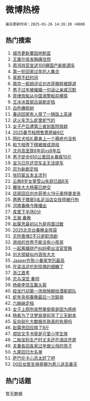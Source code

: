 # 微博热榜

`最后更新时间：2025-01-26 14:26:20 +0800`

## 热门搜索

1. [城市更新要因地制宜](https://m.weibo.cn/search?containerid=100103type%3D1%26t%3D10%26q%3D%23%E5%9F%8E%E5%B8%82%E6%9B%B4%E6%96%B0%E8%A6%81%E5%9B%A0%E5%9C%B0%E5%88%B6%E5%AE%9C%23&stream_entry_id=51&isnewpage=1&extparam=seat%3D1%26q%3D%2523%25E5%259F%258E%25E5%25B8%2582%25E6%259B%25B4%25E6%2596%25B0%25E8%25A6%2581%25E5%259B%25A0%25E5%259C%25B0%25E5%2588%25B6%25E5%25AE%259C%2523%26stream_entry_id%3D51%26c_type%3D51%26filter_type%3Drealtimehot%26cate%3D10103%26pos%3D0%26dgr%3D0%26display_time%3D1737872779%26pre_seqid%3D17378727790090109555488)
1. [王嘉尔突发胸痛住院](https://m.weibo.cn/search?containerid=100103type%3D1%26t%3D10%26q%3D%23%E7%8E%8B%E5%98%89%E5%B0%94%E7%AA%81%E5%8F%91%E8%83%B8%E7%97%9B%E4%BD%8F%E9%99%A2%23&stream_entry_id=31&isnewpage=1&extparam=seat%3D1%26filter_type%3Drealtimehot%26pos%3D0%26lcate%3D5001%26cate%3D5001%26realpos%3D1%26q%3D%2523%25E7%258E%258B%25E5%2598%2589%25E5%25B0%2594%25E7%25AA%2581%25E5%258F%2591%25E8%2583%25B8%25E7%2597%259B%25E4%25BD%258F%25E9%2599%25A2%2523%26stream_entry_id%3D31%26dgr%3D0%26band_rank%3D1%26c_type%3D31%26flag%3D1%26display_time%3D1737872779%26pre_seqid%3D17378727790090109555488)
1. [周鸿祎官宣送100辆国产新能源车](https://m.weibo.cn/search?containerid=100103type%3D1%26t%3D10%26q%3D%23%E5%91%A8%E9%B8%BF%E7%A5%8E%E5%AE%98%E5%AE%A3%E9%80%81100%E8%BE%86%E5%9B%BD%E4%BA%A7%E6%96%B0%E8%83%BD%E6%BA%90%E8%BD%A6%23&stream_entry_id=31&isnewpage=1&extparam=seat%3D1%26filter_type%3Drealtimehot%26pos%3D1%26lcate%3D5001%26cate%3D5001%26realpos%3D2%26q%3D%2523%25E5%2591%25A8%25E9%25B8%25BF%25E7%25A5%258E%25E5%25AE%2598%25E5%25AE%25A3%25E9%2580%2581100%25E8%25BE%2586%25E5%259B%25BD%25E4%25BA%25A7%25E6%2596%25B0%25E8%2583%25BD%25E6%25BA%2590%25E8%25BD%25A6%2523%26stream_entry_id%3D31%26dgr%3D0%26band_rank%3D2%26c_type%3D31%26flag%3D1%26display_time%3D1737872779%26pre_seqid%3D17378727790090109555488)
1. [第一批回家过年的人集合](https://m.weibo.cn/search?containerid=100103type%3D1%26t%3D10%26q%3D%23%E7%AC%AC%E4%B8%80%E6%89%B9%E5%9B%9E%E5%AE%B6%E8%BF%87%E5%B9%B4%E7%9A%84%E4%BA%BA%E9%9B%86%E5%90%88%23&stream_entry_id=31&isnewpage=1&extparam=seat%3D1%26filter_type%3Drealtimehot%26pos%3D2%26lcate%3D5001%26cate%3D5001%26realpos%3D3%26q%3D%2523%25E7%25AC%25AC%25E4%25B8%2580%25E6%2589%25B9%25E5%259B%259E%25E5%25AE%25B6%25E8%25BF%2587%25E5%25B9%25B4%25E7%259A%2584%25E4%25BA%25BA%25E9%259B%2586%25E5%2590%2588%2523%26stream_entry_id%3D31%26dgr%3D0%26band_rank%3D3%26c_type%3D31%26flag%3D1%26display_time%3D1737872779%26pre_seqid%3D17378727790090109555488)
1. [草原不赶时间](https://m.weibo.cn/search?containerid=100103type%3D1%26t%3D10%26q%3D%23%E8%8D%89%E5%8E%9F%E4%B8%8D%E8%B5%B6%E6%97%B6%E9%97%B4%23&stream_entry_id=31&isnewpage=1&extparam=seat%3D1%26filter_type%3Drealtimehot%26c_type%3D31%26lcate%3D5001%26cate%3D5001%26is_ad_pos%3D1%26q%3D%2523%25E8%258D%2589%25E5%258E%259F%25E4%25B8%258D%25E8%25B5%25B6%25E6%2597%25B6%25E9%2597%25B4%2523%26stream_entry_id%3D31%26adid%3D274731%26pos%3D3%26band_rank%3D4%26topic_ad%3D1%26dgr%3D0%26display_time%3D1737872779%26pre_seqid%3D17378727790090109555488)
1. [南京一柜姐评论刘亦菲微胖被辞退](https://m.weibo.cn/search?containerid=100103type%3D1%26t%3D10%26q%3D%23%E5%8D%97%E4%BA%AC%E4%B8%80%E6%9F%9C%E5%A7%90%E8%AF%84%E8%AE%BA%E5%88%98%E4%BA%A6%E8%8F%B2%E5%BE%AE%E8%83%96%E8%A2%AB%E8%BE%9E%E9%80%80%23&stream_entry_id=31&isnewpage=1&extparam=seat%3D1%26filter_type%3Drealtimehot%26pos%3D4%26lcate%3D5001%26cate%3D5001%26realpos%3D4%26q%3D%2523%25E5%258D%2597%25E4%25BA%25AC%25E4%25B8%2580%25E6%259F%259C%25E5%25A7%2590%25E8%25AF%2584%25E8%25AE%25BA%25E5%2588%2598%25E4%25BA%25A6%25E8%258F%25B2%25E5%25BE%25AE%25E8%2583%2596%25E8%25A2%25AB%25E8%25BE%259E%25E9%2580%2580%2523%26stream_entry_id%3D31%26dgr%3D0%26band_rank%3D4%26c_type%3D31%26flag%3D2%26display_time%3D1737872779%26pre_seqid%3D17378727790090109555488)
1. [男子过年被催婚一句话让亲戚沉默](https://m.weibo.cn/search?containerid=100103type%3D1%26t%3D10%26q%3D%23%E7%94%B7%E5%AD%90%E8%BF%87%E5%B9%B4%E8%A2%AB%E5%82%AC%E5%A9%9A%E4%B8%80%E5%8F%A5%E8%AF%9D%E8%AE%A9%E4%BA%B2%E6%88%9A%E6%B2%89%E9%BB%98%23&stream_entry_id=31&isnewpage=1&extparam=seat%3D1%26filter_type%3Drealtimehot%26pos%3D5%26lcate%3D5001%26cate%3D5001%26realpos%3D5%26q%3D%2523%25E7%2594%25B7%25E5%25AD%2590%25E8%25BF%2587%25E5%25B9%25B4%25E8%25A2%25AB%25E5%2582%25AC%25E5%25A9%259A%25E4%25B8%2580%25E5%258F%25A5%25E8%25AF%259D%25E8%25AE%25A9%25E4%25BA%25B2%25E6%2588%259A%25E6%25B2%2589%25E9%25BB%2598%2523%26stream_entry_id%3D31%26dgr%3D0%26band_rank%3D5%26c_type%3D31%26flag%3D0%26display_time%3D1737872779%26pre_seqid%3D17378727790090109555488)
1. [菲律宾船从中国海警船前横穿](https://m.weibo.cn/search?containerid=100103type%3D1%26t%3D10%26q%3D%23%E8%8F%B2%E5%BE%8B%E5%AE%BE%E8%88%B9%E4%BB%8E%E4%B8%AD%E5%9B%BD%E6%B5%B7%E8%AD%A6%E8%88%B9%E5%89%8D%E6%A8%AA%E7%A9%BF%23&stream_entry_id=31&isnewpage=1&extparam=seat%3D1%26filter_type%3Drealtimehot%26pos%3D6%26lcate%3D5001%26cate%3D5001%26realpos%3D6%26q%3D%2523%25E8%258F%25B2%25E5%25BE%258B%25E5%25AE%25BE%25E8%2588%25B9%25E4%25BB%258E%25E4%25B8%25AD%25E5%259B%25BD%25E6%25B5%25B7%25E8%25AD%25A6%25E8%2588%25B9%25E5%2589%258D%25E6%25A8%25AA%25E7%25A9%25BF%2523%26stream_entry_id%3D31%26dgr%3D0%26band_rank%3D6%26c_type%3D31%26flag%3D1%26display_time%3D1737872779%26pre_seqid%3D17378727790090109555488)
1. [王冰冰首部古装剧定档](https://m.weibo.cn/search?containerid=100103type%3D1%26t%3D10%26q%3D%23%E7%8E%8B%E5%86%B0%E5%86%B0%E9%A6%96%E9%83%A8%E5%8F%A4%E8%A3%85%E5%89%A7%E5%AE%9A%E6%A1%A3%23&stream_entry_id=31&isnewpage=1&extparam=seat%3D1%26filter_type%3Drealtimehot%26pos%3D7%26lcate%3D5001%26cate%3D5001%26realpos%3D7%26q%3D%2523%25E7%258E%258B%25E5%2586%25B0%25E5%2586%25B0%25E9%25A6%2596%25E9%2583%25A8%25E5%258F%25A4%25E8%25A3%2585%25E5%2589%25A7%25E5%25AE%259A%25E6%25A1%25A3%2523%26stream_entry_id%3D31%26dgr%3D0%26band_rank%3D7%26c_type%3D31%26flag%3D0%26display_time%3D1737872779%26pre_seqid%3D17378727790090109555488)
1. [白色橄榄树](https://m.weibo.cn/search?containerid=100103type%3D1%26t%3D10%26q%3D%E7%99%BD%E8%89%B2%E6%A9%84%E6%A6%84%E6%A0%91&stream_entry_id=31&isnewpage=1&extparam=seat%3D1%26filter_type%3Drealtimehot%26pos%3D8%26lcate%3D5001%26cate%3D5001%26realpos%3D8%26q%3D%25E7%2599%25BD%25E8%2589%25B2%25E6%25A9%2584%25E6%25A6%2584%25E6%25A0%2591%26stream_entry_id%3D31%26dgr%3D0%26band_rank%3D8%26c_type%3D31%26flag%3D1%26display_time%3D1737872779%26pre_seqid%3D17378727790090109555488)
1. [春运回家有人带了一锅饭上高速](https://m.weibo.cn/search?containerid=100103type%3D1%26t%3D10%26q%3D%23%E6%98%A5%E8%BF%90%E5%9B%9E%E5%AE%B6%E6%9C%89%E4%BA%BA%E5%B8%A6%E4%BA%86%E4%B8%80%E9%94%85%E9%A5%AD%E4%B8%8A%E9%AB%98%E9%80%9F%23&stream_entry_id=31&isnewpage=1&extparam=seat%3D1%26filter_type%3Drealtimehot%26pos%3D9%26lcate%3D5001%26cate%3D5001%26realpos%3D9%26q%3D%2523%25E6%2598%25A5%25E8%25BF%2590%25E5%259B%259E%25E5%25AE%25B6%25E6%259C%2589%25E4%25BA%25BA%25E5%25B8%25A6%25E4%25BA%2586%25E4%25B8%2580%25E9%2594%2585%25E9%25A5%25AD%25E4%25B8%258A%25E9%25AB%2598%25E9%2580%259F%2523%26stream_entry_id%3D31%26dgr%3D0%26band_rank%3D9%26c_type%3D31%26flag%3D0%26display_time%3D1737872779%26pre_seqid%3D17378727790090109555488)
1. [这火车怎么蛇里蛇气的](https://m.weibo.cn/search?containerid=100103type%3D1%26t%3D10%26q%3D%23%E8%BF%99%E7%81%AB%E8%BD%A6%E6%80%8E%E4%B9%88%E8%9B%87%E9%87%8C%E8%9B%87%E6%B0%94%E7%9A%84%23&stream_entry_id=31&isnewpage=1&extparam=seat%3D1%26filter_type%3Drealtimehot%26pos%3D10%26lcate%3D5001%26cate%3D5001%26realpos%3D10%26q%3D%2523%25E8%25BF%2599%25E7%2581%25AB%25E8%25BD%25A6%25E6%2580%258E%25E4%25B9%2588%25E8%259B%2587%25E9%2587%258C%25E8%259B%2587%25E6%25B0%2594%25E7%259A%2584%2523%26stream_entry_id%3D31%26dgr%3D0%26band_rank%3D10%26c_type%3D31%26flag%3D1%26display_time%3D1737872779%26pre_seqid%3D17378727790090109555488)
1. [女子产后遭第三者到医院挑衅](https://m.weibo.cn/search?containerid=100103type%3D1%26t%3D10%26q%3D%23%E5%A5%B3%E5%AD%90%E4%BA%A7%E5%90%8E%E9%81%AD%E7%AC%AC%E4%B8%89%E8%80%85%E5%88%B0%E5%8C%BB%E9%99%A2%E6%8C%91%E8%A1%85%23&stream_entry_id=31&isnewpage=1&extparam=seat%3D1%26filter_type%3Drealtimehot%26pos%3D11%26lcate%3D5001%26cate%3D5001%26realpos%3D11%26q%3D%2523%25E5%25A5%25B3%25E5%25AD%2590%25E4%25BA%25A7%25E5%2590%258E%25E9%2581%25AD%25E7%25AC%25AC%25E4%25B8%2589%25E8%2580%2585%25E5%2588%25B0%25E5%258C%25BB%25E9%2599%25A2%25E6%258C%2591%25E8%25A1%2585%2523%26stream_entry_id%3D31%26dgr%3D0%26band_rank%3D11%26c_type%3D31%26flag%3D1%26display_time%3D1737872779%26pre_seqid%3D17378727790090109555488)
1. [2025春节档预售票房破6亿](https://m.weibo.cn/search?containerid=100103type%3D1%26t%3D10%26q%3D%232025%E6%98%A5%E8%8A%82%E6%A1%A3%E9%A2%84%E5%94%AE%E7%A5%A8%E6%88%BF%E7%A0%B46%E4%BA%BF%23&stream_entry_id=31&isnewpage=1&extparam=seat%3D1%26filter_type%3Drealtimehot%26pos%3D12%26lcate%3D5001%26cate%3D5001%26realpos%3D12%26q%3D%25232025%25E6%2598%25A5%25E8%258A%2582%25E6%25A1%25A3%25E9%25A2%2584%25E5%2594%25AE%25E7%25A5%25A8%25E6%2588%25BF%25E7%25A0%25B46%25E4%25BA%25BF%2523%26stream_entry_id%3D31%26dgr%3D0%26band_rank%3D12%26c_type%3D31%26flag%3D1%26display_time%3D1737872779%26pre_seqid%3D17378727790090109555488)
1. [网红犬哈礼鹿身上一个褥疮也没有](https://m.weibo.cn/search?containerid=100103type%3D1%26t%3D10%26q%3D%23%E7%BD%91%E7%BA%A2%E7%8A%AC%E5%93%88%E7%A4%BC%E9%B9%BF%E8%BA%AB%E4%B8%8A%E4%B8%80%E4%B8%AA%E8%A4%A5%E7%96%AE%E4%B9%9F%E6%B2%A1%E6%9C%89%23&stream_entry_id=31&isnewpage=1&extparam=seat%3D1%26filter_type%3Drealtimehot%26pos%3D13%26lcate%3D5001%26cate%3D5001%26realpos%3D13%26q%3D%2523%25E7%25BD%2591%25E7%25BA%25A2%25E7%258A%25AC%25E5%2593%2588%25E7%25A4%25BC%25E9%25B9%25BF%25E8%25BA%25AB%25E4%25B8%258A%25E4%25B8%2580%25E4%25B8%25AA%25E8%25A4%25A5%25E7%2596%25AE%25E4%25B9%259F%25E6%25B2%25A1%25E6%259C%2589%2523%26stream_entry_id%3D31%26dgr%3D0%26band_rank%3D13%26c_type%3D31%26flag%3D1%26display_time%3D1737872779%26pre_seqid%3D17378727790090109555488)
1. [和卞相壹下棋被做成游戏](https://m.weibo.cn/search?containerid=100103type%3D1%26t%3D10%26q%3D%23%E5%92%8C%E5%8D%9E%E7%9B%B8%E5%A3%B9%E4%B8%8B%E6%A3%8B%E8%A2%AB%E5%81%9A%E6%88%90%E6%B8%B8%E6%88%8F%23&stream_entry_id=31&isnewpage=1&extparam=seat%3D1%26filter_type%3Drealtimehot%26pos%3D14%26lcate%3D5001%26cate%3D5001%26realpos%3D14%26q%3D%2523%25E5%2592%258C%25E5%258D%259E%25E7%259B%25B8%25E5%25A3%25B9%25E4%25B8%258B%25E6%25A3%258B%25E8%25A2%25AB%25E5%2581%259A%25E6%2588%2590%25E6%25B8%25B8%25E6%2588%258F%2523%26stream_entry_id%3D31%26dgr%3D0%26band_rank%3D14%26c_type%3D31%26flag%3D1%26display_time%3D1737872779%26pre_seqid%3D17378727790090109555488)
1. [沈月高至霆8年前vs8年后](https://m.weibo.cn/search?containerid=100103type%3D1%26t%3D10%26q%3D%E6%B2%88%E6%9C%88%E9%AB%98%E8%87%B3%E9%9C%868%E5%B9%B4%E5%89%8Dvs8%E5%B9%B4%E5%90%8E&stream_entry_id=31&isnewpage=1&extparam=seat%3D1%26filter_type%3Drealtimehot%26pos%3D15%26lcate%3D5001%26cate%3D5001%26realpos%3D15%26q%3D%25E6%25B2%2588%25E6%259C%2588%25E9%25AB%2598%25E8%2587%25B3%25E9%259C%25868%25E5%25B9%25B4%25E5%2589%258Dvs8%25E5%25B9%25B4%25E5%2590%258E%26stream_entry_id%3D31%26dgr%3D0%26band_rank%3D15%26c_type%3D31%26flag%3D1%26display_time%3D1737872779%26pre_seqid%3D17378727790090109555488)
1. [男子徒步650公里回乡暴瘦10斤](https://m.weibo.cn/search?containerid=100103type%3D1%26t%3D10%26q%3D%23%E7%94%B7%E5%AD%90%E5%BE%92%E6%AD%A5650%E5%85%AC%E9%87%8C%E5%9B%9E%E4%B9%A1%E6%9A%B4%E7%98%A610%E6%96%A4%23&stream_entry_id=31&isnewpage=1&extparam=seat%3D1%26filter_type%3Drealtimehot%26pos%3D16%26lcate%3D5001%26cate%3D5001%26realpos%3D16%26q%3D%2523%25E7%2594%25B7%25E5%25AD%2590%25E5%25BE%2592%25E6%25AD%25A5650%25E5%2585%25AC%25E9%2587%258C%25E5%259B%259E%25E4%25B9%25A1%25E6%259A%25B4%25E7%2598%25A610%25E6%2596%25A4%2523%26stream_entry_id%3D31%26dgr%3D0%26band_rank%3D16%26c_type%3D31%26flag%3D1%26display_time%3D1737872779%26pre_seqid%3D17378727790090109555488)
1. [宝马已在还贷车主无法提车](https://m.weibo.cn/search?containerid=100103type%3D1%26t%3D10%26q%3D%23%E5%AE%9D%E9%A9%AC%E5%B7%B2%E5%9C%A8%E8%BF%98%E8%B4%B7%E8%BD%A6%E4%B8%BB%E6%97%A0%E6%B3%95%E6%8F%90%E8%BD%A6%23&stream_entry_id=31&isnewpage=1&extparam=seat%3D1%26filter_type%3Drealtimehot%26pos%3D17%26lcate%3D5001%26cate%3D5001%26realpos%3D17%26q%3D%2523%25E5%25AE%259D%25E9%25A9%25AC%25E5%25B7%25B2%25E5%259C%25A8%25E8%25BF%2598%25E8%25B4%25B7%25E8%25BD%25A6%25E4%25B8%25BB%25E6%2597%25A0%25E6%25B3%2595%25E6%258F%2590%25E8%25BD%25A6%2523%26stream_entry_id%3D31%26dgr%3D0%26band_rank%3D17%26c_type%3D31%26flag%3D0%26display_time%3D1737872779%26pre_seqid%3D17378727790090109555488)
1. [邓为新剧定档](https://m.weibo.cn/search?containerid=100103type%3D1%26t%3D10%26q%3D%23%E9%82%93%E4%B8%BA%E6%96%B0%E5%89%A7%E5%AE%9A%E6%A1%A3%23&stream_entry_id=31&isnewpage=1&extparam=seat%3D1%26filter_type%3Drealtimehot%26pos%3D18%26lcate%3D5001%26cate%3D5001%26realpos%3D18%26q%3D%2523%25E9%2582%2593%25E4%25B8%25BA%25E6%2596%25B0%25E5%2589%25A7%25E5%25AE%259A%25E6%25A1%25A3%2523%26stream_entry_id%3D31%26dgr%3D0%26band_rank%3D18%26c_type%3D31%26flag%3D1%26display_time%3D1737872779%26pre_seqid%3D17378727790090109555488)
1. [张钧甯五本主流刊](https://m.weibo.cn/search?containerid=100103type%3D1%26t%3D10%26q%3D%23%E5%BC%A0%E9%92%A7%E7%94%AF%E4%BA%94%E6%9C%AC%E4%B8%BB%E6%B5%81%E5%88%8A%23&stream_entry_id=31&isnewpage=1&extparam=seat%3D1%26filter_type%3Drealtimehot%26pos%3D19%26lcate%3D5001%26cate%3D5001%26realpos%3D19%26q%3D%2523%25E5%25BC%25A0%25E9%2592%25A7%25E7%2594%25AF%25E4%25BA%2594%25E6%259C%25AC%25E4%25B8%25BB%25E6%25B5%2581%25E5%2588%258A%2523%26stream_entry_id%3D31%26dgr%3D0%26band_rank%3D19%26c_type%3D31%26flag%3D1%26display_time%3D1737872779%26pre_seqid%3D17378727790090109555488)
1. [云南8岁女童雪山失踪已超6天](https://m.weibo.cn/search?containerid=100103type%3D1%26t%3D10%26q%3D%23%E4%BA%91%E5%8D%978%E5%B2%81%E5%A5%B3%E7%AB%A5%E9%9B%AA%E5%B1%B1%E5%A4%B1%E8%B8%AA%E5%B7%B2%E8%B6%856%E5%A4%A9%23&stream_entry_id=31&isnewpage=1&extparam=seat%3D1%26filter_type%3Drealtimehot%26pos%3D20%26lcate%3D5001%26cate%3D5001%26realpos%3D20%26q%3D%2523%25E4%25BA%2591%25E5%258D%25978%25E5%25B2%2581%25E5%25A5%25B3%25E7%25AB%25A5%25E9%259B%25AA%25E5%25B1%25B1%25E5%25A4%25B1%25E8%25B8%25AA%25E5%25B7%25B2%25E8%25B6%25856%25E5%25A4%25A9%2523%26stream_entry_id%3D31%26dgr%3D0%26band_rank%3D20%26c_type%3D31%26flag%3D1%26display_time%3D1737872779%26pre_seqid%3D17378727790090109555488)
1. [曝张大大杨幂已绝交](https://m.weibo.cn/search?containerid=100103type%3D1%26t%3D10%26q%3D%23%E6%9B%9D%E5%BC%A0%E5%A4%A7%E5%A4%A7%E6%9D%A8%E5%B9%82%E5%B7%B2%E7%BB%9D%E4%BA%A4%23&stream_entry_id=31&isnewpage=1&extparam=seat%3D1%26filter_type%3Drealtimehot%26pos%3D21%26lcate%3D5001%26cate%3D5001%26realpos%3D21%26q%3D%2523%25E6%259B%259D%25E5%25BC%25A0%25E5%25A4%25A7%25E5%25A4%25A7%25E6%259D%25A8%25E5%25B9%2582%25E5%25B7%25B2%25E7%25BB%259D%25E4%25BA%25A4%2523%26stream_entry_id%3D31%26dgr%3D0%26band_rank%3D21%26c_type%3D31%26flag%3D2%26display_time%3D1737872779%26pre_seqid%3D17378727790090109555488)
1. [店家回应刘亦菲带火19元奥特曼发夹](https://m.weibo.cn/search?containerid=100103type%3D1%26t%3D10%26q%3D%23%E5%BA%97%E5%AE%B6%E5%9B%9E%E5%BA%94%E5%88%98%E4%BA%A6%E8%8F%B2%E5%B8%A6%E7%81%AB19%E5%85%83%E5%A5%A5%E7%89%B9%E6%9B%BC%E5%8F%91%E5%A4%B9%23&stream_entry_id=31&isnewpage=1&extparam=seat%3D1%26filter_type%3Drealtimehot%26pos%3D22%26lcate%3D5001%26cate%3D5001%26realpos%3D22%26q%3D%2523%25E5%25BA%2597%25E5%25AE%25B6%25E5%259B%259E%25E5%25BA%2594%25E5%2588%2598%25E4%25BA%25A6%25E8%258F%25B2%25E5%25B8%25A6%25E7%2581%25AB19%25E5%2585%2583%25E5%25A5%25A5%25E7%2589%25B9%25E6%259B%25BC%25E5%258F%2591%25E5%25A4%25B9%2523%26stream_entry_id%3D31%26dgr%3D0%26band_rank%3D22%26c_type%3D31%26flag%3D1%26display_time%3D1737872779%26pre_seqid%3D17378727790090109555488)
1. [两男子猥亵5名足浴店女技师被行拘](https://m.weibo.cn/search?containerid=100103type%3D1%26t%3D10%26q%3D%23%E4%B8%A4%E7%94%B7%E5%AD%90%E7%8C%A5%E4%BA%B55%E5%90%8D%E8%B6%B3%E6%B5%B4%E5%BA%97%E5%A5%B3%E6%8A%80%E5%B8%88%E8%A2%AB%E8%A1%8C%E6%8B%98%23&stream_entry_id=31&isnewpage=1&extparam=seat%3D1%26filter_type%3Drealtimehot%26pos%3D23%26lcate%3D5001%26cate%3D5001%26realpos%3D23%26q%3D%2523%25E4%25B8%25A4%25E7%2594%25B7%25E5%25AD%2590%25E7%258C%25A5%25E4%25BA%25B55%25E5%2590%258D%25E8%25B6%25B3%25E6%25B5%25B4%25E5%25BA%2597%25E5%25A5%25B3%25E6%258A%2580%25E5%25B8%2588%25E8%25A2%25AB%25E8%25A1%258C%25E6%258B%2598%2523%26stream_entry_id%3D31%26dgr%3D0%26band_rank%3D23%26c_type%3D31%26flag%3D0%26display_time%3D1737872779%26pre_seqid%3D17378727790090109555488)
1. [河南春晚今晚播出](https://m.weibo.cn/search?containerid=100103type%3D1%26t%3D10%26q%3D%23%E6%B2%B3%E5%8D%97%E6%98%A5%E6%99%9A%E4%BB%8A%E6%99%9A%E6%92%AD%E5%87%BA%23&stream_entry_id=31&isnewpage=1&extparam=seat%3D1%26filter_type%3Drealtimehot%26pos%3D24%26lcate%3D5001%26cate%3D5001%26realpos%3D24%26q%3D%2523%25E6%25B2%25B3%25E5%258D%2597%25E6%2598%25A5%25E6%2599%259A%25E4%25BB%258A%25E6%2599%259A%25E6%2592%25AD%25E5%2587%25BA%2523%26stream_entry_id%3D31%26dgr%3D0%26band_rank%3D24%26c_type%3D31%26flag%3D1%26display_time%3D1737872779%26pre_seqid%3D17378727790090109555488)
1. [库里下半场0分](https://m.weibo.cn/search?containerid=100103type%3D1%26t%3D10%26q%3D%23%E5%BA%93%E9%87%8C%E4%B8%8B%E5%8D%8A%E5%9C%BA0%E5%88%86%23&stream_entry_id=31&isnewpage=1&extparam=seat%3D1%26filter_type%3Drealtimehot%26pos%3D25%26lcate%3D5001%26cate%3D5001%26realpos%3D25%26q%3D%2523%25E5%25BA%2593%25E9%2587%258C%25E4%25B8%258B%25E5%258D%258A%25E5%259C%25BA0%25E5%2588%2586%2523%26stream_entry_id%3D31%26dgr%3D0%26band_rank%3D25%26c_type%3D31%26flag%3D1%26display_time%3D1737872779%26pre_seqid%3D17378727790090109555488)
1. [王昶 春晚](https://m.weibo.cn/search?containerid=100103type%3D1%26t%3D10%26q%3D%E7%8E%8B%E6%98%B6+%E6%98%A5%E6%99%9A&stream_entry_id=31&isnewpage=1&extparam=seat%3D1%26filter_type%3Drealtimehot%26pos%3D26%26lcate%3D5001%26cate%3D5001%26realpos%3D26%26q%3D%25E7%258E%258B%25E6%2598%25B6%2520%25E6%2598%25A5%25E6%2599%259A%26stream_entry_id%3D31%26dgr%3D0%26band_rank%3D26%26c_type%3D31%26flag%3D0%26display_time%3D1737872779%26pre_seqid%3D17378727790090109555488)
1. [赵露思最初以为是鸡蛋过敏](https://m.weibo.cn/search?containerid=100103type%3D1%26t%3D10%26q%3D%23%E8%B5%B5%E9%9C%B2%E6%80%9D%E6%9C%80%E5%88%9D%E4%BB%A5%E4%B8%BA%E6%98%AF%E9%B8%A1%E8%9B%8B%E8%BF%87%E6%95%8F%23&stream_entry_id=31&isnewpage=1&extparam=seat%3D1%26filter_type%3Drealtimehot%26pos%3D27%26lcate%3D5001%26cate%3D5001%26realpos%3D27%26q%3D%2523%25E8%25B5%25B5%25E9%259C%25B2%25E6%2580%259D%25E6%259C%2580%25E5%2588%259D%25E4%25BB%25A5%25E4%25B8%25BA%25E6%2598%25AF%25E9%25B8%25A1%25E8%259B%258B%25E8%25BF%2587%25E6%2595%258F%2523%26stream_entry_id%3D31%26dgr%3D0%26band_rank%3D27%26c_type%3D31%26flag%3D0%26display_time%3D1737872779%26pre_seqid%3D17378727790090109555488)
1. [2025北京台春晚全阵容](https://m.weibo.cn/search?containerid=100103type%3D1%26t%3D10%26q%3D%232025%E5%8C%97%E4%BA%AC%E5%8F%B0%E6%98%A5%E6%99%9A%E5%85%A8%E9%98%B5%E5%AE%B9%23&stream_entry_id=31&isnewpage=1&extparam=seat%3D1%26filter_type%3Drealtimehot%26pos%3D28%26lcate%3D5001%26cate%3D5001%26realpos%3D28%26q%3D%25232025%25E5%258C%2597%25E4%25BA%25AC%25E5%258F%25B0%25E6%2598%25A5%25E6%2599%259A%25E5%2585%25A8%25E9%2598%25B5%25E5%25AE%25B9%2523%26stream_entry_id%3D31%26dgr%3D0%26band_rank%3D28%26c_type%3D31%26flag%3D1%26display_time%3D1737872779%26pre_seqid%3D17378727790090109555488)
1. [无所畏惧2不只是职场剧](https://m.weibo.cn/search?containerid=100103type%3D1%26t%3D10%26q%3D%E6%97%A0%E6%89%80%E7%95%8F%E6%83%A72%E4%B8%8D%E5%8F%AA%E6%98%AF%E8%81%8C%E5%9C%BA%E5%89%A7&stream_entry_id=31&isnewpage=1&extparam=seat%3D1%26filter_type%3Drealtimehot%26pos%3D29%26lcate%3D5001%26cate%3D5001%26realpos%3D29%26q%3D%25E6%2597%25A0%25E6%2589%2580%25E7%2595%258F%25E6%2583%25A72%25E4%25B8%258D%25E5%258F%25AA%25E6%2598%25AF%25E8%2581%258C%25E5%259C%25BA%25E5%2589%25A7%26stream_entry_id%3D31%26dgr%3D0%26band_rank%3D29%26c_type%3D31%26flag%3D1%26display_time%3D1737872779%26pre_seqid%3D17378727790090109555488)
1. [游戏的世界不能没有小孩哥](https://m.weibo.cn/search?containerid=100103type%3D1%26t%3D10%26q%3D%23%E6%B8%B8%E6%88%8F%E7%9A%84%E4%B8%96%E7%95%8C%E4%B8%8D%E8%83%BD%E6%B2%A1%E6%9C%89%E5%B0%8F%E5%AD%A9%E5%93%A5%23&stream_entry_id=31&isnewpage=1&extparam=seat%3D1%26filter_type%3Drealtimehot%26pos%3D30%26lcate%3D5001%26cate%3D5001%26realpos%3D30%26q%3D%2523%25E6%25B8%25B8%25E6%2588%258F%25E7%259A%2584%25E4%25B8%2596%25E7%2595%258C%25E4%25B8%258D%25E8%2583%25BD%25E6%25B2%25A1%25E6%259C%2589%25E5%25B0%258F%25E5%25AD%25A9%25E5%2593%25A5%2523%26stream_entry_id%3D31%26adid%3D274796%26dgr%3D0%26band_rank%3D30%26c_type%3D31%26flag%3D1%26display_time%3D1737872779%26pre_seqid%3D17378727790090109555488)
1. [一起离婚财产纠纷牵出法官受贿](https://m.weibo.cn/search?containerid=100103type%3D1%26t%3D10%26q%3D%E4%B8%80%E8%B5%B7%E7%A6%BB%E5%A9%9A%E8%B4%A2%E4%BA%A7%E7%BA%A0%E7%BA%B7%E7%89%B5%E5%87%BA%E6%B3%95%E5%AE%98%E5%8F%97%E8%B4%BF&stream_entry_id=31&isnewpage=1&extparam=seat%3D1%26filter_type%3Drealtimehot%26pos%3D31%26lcate%3D5001%26cate%3D5001%26realpos%3D31%26q%3D%25E4%25B8%2580%25E8%25B5%25B7%25E7%25A6%25BB%25E5%25A9%259A%25E8%25B4%25A2%25E4%25BA%25A7%25E7%25BA%25A0%25E7%25BA%25B7%25E7%2589%25B5%25E5%2587%25BA%25E6%25B3%2595%25E5%25AE%2598%25E5%258F%2597%25E8%25B4%25BF%26stream_entry_id%3D31%26dgr%3D0%26band_rank%3D31%26c_type%3D31%26flag%3D1%26display_time%3D1737872779%26pre_seqid%3D17378727790090109555488)
1. [刘大锁疑似内涵张大大](https://m.weibo.cn/search?containerid=100103type%3D1%26t%3D10%26q%3D%23%E5%88%98%E5%A4%A7%E9%94%81%E7%96%91%E4%BC%BC%E5%86%85%E6%B6%B5%E5%BC%A0%E5%A4%A7%E5%A4%A7%23&stream_entry_id=31&isnewpage=1&extparam=seat%3D1%26filter_type%3Drealtimehot%26pos%3D32%26lcate%3D5001%26cate%3D5001%26realpos%3D32%26q%3D%2523%25E5%2588%2598%25E5%25A4%25A7%25E9%2594%2581%25E7%2596%2591%25E4%25BC%25BC%25E5%2586%2585%25E6%25B6%25B5%25E5%25BC%25A0%25E5%25A4%25A7%25E5%25A4%25A7%2523%26stream_entry_id%3D31%26dgr%3D0%26band_rank%3D32%26c_type%3D31%26flag%3D1%26display_time%3D1737872779%26pre_seqid%3D17378727790090109555488)
1. [Jasper在陈小春家学历最高](https://m.weibo.cn/search?containerid=100103type%3D1%26t%3D10%26q%3DJasper%E5%9C%A8%E9%99%88%E5%B0%8F%E6%98%A5%E5%AE%B6%E5%AD%A6%E5%8E%86%E6%9C%80%E9%AB%98&stream_entry_id=31&isnewpage=1&extparam=seat%3D1%26filter_type%3Drealtimehot%26pos%3D33%26lcate%3D5001%26cate%3D5001%26realpos%3D33%26q%3DJasper%25E5%259C%25A8%25E9%2599%2588%25E5%25B0%258F%25E6%2598%25A5%25E5%25AE%25B6%25E5%25AD%25A6%25E5%258E%2586%25E6%259C%2580%25E9%25AB%2598%26stream_entry_id%3D31%26dgr%3D0%26band_rank%3D33%26c_type%3D31%26flag%3D1%26display_time%3D1737872779%26pre_seqid%3D17378727790090109555488)
1. [在梁洁这吃到现偶的细糠了](https://m.weibo.cn/search?containerid=100103type%3D1%26t%3D10%26q%3D%E5%9C%A8%E6%A2%81%E6%B4%81%E8%BF%99%E5%90%83%E5%88%B0%E7%8E%B0%E5%81%B6%E7%9A%84%E7%BB%86%E7%B3%A0%E4%BA%86&stream_entry_id=31&isnewpage=1&extparam=seat%3D1%26filter_type%3Drealtimehot%26pos%3D34%26lcate%3D5001%26cate%3D5001%26realpos%3D34%26q%3D%25E5%259C%25A8%25E6%25A2%2581%25E6%25B4%2581%25E8%25BF%2599%25E5%2590%2583%25E5%2588%25B0%25E7%258E%25B0%25E5%2581%25B6%25E7%259A%2584%25E7%25BB%2586%25E7%25B3%25A0%25E4%25BA%2586%26stream_entry_id%3D31%26dgr%3D0%26band_rank%3D34%26c_type%3D31%26flag%3D1%26display_time%3D1737872779%26pre_seqid%3D17378727790090109555488)
1. [浙江首考](https://m.weibo.cn/search?containerid=100103type%3D1%26t%3D10%26q%3D%E6%B5%99%E6%B1%9F%E9%A6%96%E8%80%83&stream_entry_id=31&isnewpage=1&extparam=seat%3D1%26filter_type%3Drealtimehot%26pos%3D35%26lcate%3D5001%26cate%3D5001%26realpos%3D35%26q%3D%25E6%25B5%2599%25E6%25B1%259F%25E9%25A6%2596%25E8%2580%2583%26stream_entry_id%3D31%26dgr%3D0%26band_rank%3D35%26c_type%3D31%26flag%3D1%26display_time%3D1737872779%26pre_seqid%3D17378727790090109555488)
1. [恋与深空 秦彻](https://m.weibo.cn/search?containerid=100103type%3D1%26t%3D10%26q%3D%E6%81%8B%E4%B8%8E%E6%B7%B1%E7%A9%BA+%E7%A7%A6%E5%BD%BB&stream_entry_id=31&isnewpage=1&extparam=seat%3D1%26filter_type%3Drealtimehot%26pos%3D36%26lcate%3D5001%26cate%3D5001%26realpos%3D36%26q%3D%25E6%2581%258B%25E4%25B8%258E%25E6%25B7%25B1%25E7%25A9%25BA%2520%25E7%25A7%25A6%25E5%25BD%25BB%26stream_entry_id%3D31%26dgr%3D0%26band_rank%3D36%26c_type%3D31%26flag%3D1%26display_time%3D1737872779%26pre_seqid%3D17378727790090109555488)
1. [杨紫李现互戴头盔](https://m.weibo.cn/search?containerid=100103type%3D1%26t%3D10%26q%3D%E6%9D%A8%E7%B4%AB%E6%9D%8E%E7%8E%B0%E4%BA%92%E6%88%B4%E5%A4%B4%E7%9B%94&stream_entry_id=31&isnewpage=1&extparam=seat%3D1%26filter_type%3Drealtimehot%26pos%3D37%26lcate%3D5001%26cate%3D5001%26realpos%3D37%26q%3D%25E6%259D%25A8%25E7%25B4%25AB%25E6%259D%258E%25E7%258E%25B0%25E4%25BA%2592%25E6%2588%25B4%25E5%25A4%25B4%25E7%259B%2594%26stream_entry_id%3D31%26dgr%3D0%26band_rank%3D37%26c_type%3D31%26flag%3D1%26display_time%3D1737872779%26pre_seqid%3D17378727790090109555488)
1. [蛟龙行动第一场放映献给潜艇部队](https://m.weibo.cn/search?containerid=100103type%3D1%26t%3D10%26q%3D%23%E8%9B%9F%E9%BE%99%E8%A1%8C%E5%8A%A8%E7%AC%AC%E4%B8%80%E5%9C%BA%E6%94%BE%E6%98%A0%E7%8C%AE%E7%BB%99%E6%BD%9C%E8%89%87%E9%83%A8%E9%98%9F%23&stream_entry_id=31&isnewpage=1&extparam=seat%3D1%26filter_type%3Drealtimehot%26pos%3D38%26lcate%3D5001%26cate%3D5001%26realpos%3D38%26q%3D%2523%25E8%259B%259F%25E9%25BE%2599%25E8%25A1%258C%25E5%258A%25A8%25E7%25AC%25AC%25E4%25B8%2580%25E5%259C%25BA%25E6%2594%25BE%25E6%2598%25A0%25E7%258C%25AE%25E7%25BB%2599%25E6%25BD%259C%25E8%2589%2587%25E9%2583%25A8%25E9%2598%259F%2523%26stream_entry_id%3D31%26dgr%3D0%26band_rank%3D38%26c_type%3D31%26flag%3D1%26display_time%3D1737872779%26pre_seqid%3D17378727790090109555488)
1. [蛇年央视春晚最后一次联排](https://m.weibo.cn/search?containerid=100103type%3D1%26t%3D10%26q%3D%23%E8%9B%87%E5%B9%B4%E5%A4%AE%E8%A7%86%E6%98%A5%E6%99%9A%E6%9C%80%E5%90%8E%E4%B8%80%E6%AC%A1%E8%81%94%E6%8E%92%23&stream_entry_id=31&isnewpage=1&extparam=seat%3D1%26filter_type%3Drealtimehot%26pos%3D39%26lcate%3D5001%26cate%3D5001%26realpos%3D39%26q%3D%2523%25E8%259B%2587%25E5%25B9%25B4%25E5%25A4%25AE%25E8%25A7%2586%25E6%2598%25A5%25E6%2599%259A%25E6%259C%2580%25E5%2590%258E%25E4%25B8%2580%25E6%25AC%25A1%25E8%2581%2594%25E6%258E%2592%2523%26stream_entry_id%3D31%26dgr%3D0%26band_rank%3D39%26c_type%3D31%26flag%3D1%26display_time%3D1737872779%26pre_seqid%3D17378727790090109555488)
1. [六姊妹定档](https://m.weibo.cn/search?containerid=100103type%3D1%26t%3D10%26q%3D%23%E5%85%AD%E5%A7%8A%E5%A6%B9%E5%AE%9A%E6%A1%A3%23&stream_entry_id=31&isnewpage=1&extparam=seat%3D1%26filter_type%3Drealtimehot%26pos%3D40%26lcate%3D5001%26cate%3D5001%26realpos%3D40%26q%3D%2523%25E5%2585%25AD%25E5%25A7%258A%25E5%25A6%25B9%25E5%25AE%259A%25E6%25A1%25A3%2523%26stream_entry_id%3D31%26dgr%3D0%26band_rank%3D40%26c_type%3D31%26flag%3D1%26display_time%3D1737872779%26pre_seqid%3D17378727790090109555488)
1. [女子上厕所突然晕倒竟是因为痔疮](https://m.weibo.cn/search?containerid=100103type%3D1%26t%3D10%26q%3D%23%E5%A5%B3%E5%AD%90%E4%B8%8A%E5%8E%95%E6%89%80%E7%AA%81%E7%84%B6%E6%99%95%E5%80%92%E7%AB%9F%E6%98%AF%E5%9B%A0%E4%B8%BA%E7%97%94%E7%96%AE%23&stream_entry_id=31&isnewpage=1&extparam=seat%3D1%26filter_type%3Drealtimehot%26pos%3D41%26lcate%3D5001%26cate%3D5001%26realpos%3D41%26q%3D%2523%25E5%25A5%25B3%25E5%25AD%2590%25E4%25B8%258A%25E5%258E%2595%25E6%2589%2580%25E7%25AA%2581%25E7%2584%25B6%25E6%2599%2595%25E5%2580%2592%25E7%25AB%259F%25E6%2598%25AF%25E5%259B%25A0%25E4%25B8%25BA%25E7%2597%2594%25E7%2596%25AE%2523%26stream_entry_id%3D31%26dgr%3D0%26band_rank%3D41%26c_type%3D31%26flag%3D1%26display_time%3D1737872779%26pre_seqid%3D17378727790090109555488)
1. [杨紫为了沈梦辰提前背了三天剧本](https://m.weibo.cn/search?containerid=100103type%3D1%26t%3D10%26q%3D%23%E6%9D%A8%E7%B4%AB%E4%B8%BA%E4%BA%86%E6%B2%88%E6%A2%A6%E8%BE%B0%E6%8F%90%E5%89%8D%E8%83%8C%E4%BA%86%E4%B8%89%E5%A4%A9%E5%89%A7%E6%9C%AC%23&stream_entry_id=31&isnewpage=1&extparam=seat%3D1%26filter_type%3Drealtimehot%26pos%3D42%26lcate%3D5001%26cate%3D5001%26realpos%3D42%26q%3D%2523%25E6%259D%25A8%25E7%25B4%25AB%25E4%25B8%25BA%25E4%25BA%2586%25E6%25B2%2588%25E6%25A2%25A6%25E8%25BE%25B0%25E6%258F%2590%25E5%2589%258D%25E8%2583%258C%25E4%25BA%2586%25E4%25B8%2589%25E5%25A4%25A9%25E5%2589%25A7%25E6%259C%25AC%2523%26stream_entry_id%3D31%26dgr%3D0%26band_rank%3D42%26c_type%3D31%26flag%3D0%26display_time%3D1737872779%26pre_seqid%3D17378727790090109555488)
1. [反向驯化大数据杀熟真的有用吗](https://m.weibo.cn/search?containerid=100103type%3D1%26t%3D10%26q%3D%23%E5%8F%8D%E5%90%91%E9%A9%AF%E5%8C%96%E5%A4%A7%E6%95%B0%E6%8D%AE%E6%9D%80%E7%86%9F%E7%9C%9F%E7%9A%84%E6%9C%89%E7%94%A8%E5%90%97%23&stream_entry_id=31&isnewpage=1&extparam=seat%3D1%26filter_type%3Drealtimehot%26pos%3D43%26lcate%3D5001%26cate%3D5001%26realpos%3D43%26q%3D%2523%25E5%258F%258D%25E5%2590%2591%25E9%25A9%25AF%25E5%258C%2596%25E5%25A4%25A7%25E6%2595%25B0%25E6%258D%25AE%25E6%259D%2580%25E7%2586%259F%25E7%259C%259F%25E7%259A%2584%25E6%259C%2589%25E7%2594%25A8%25E5%2590%2597%2523%26stream_entry_id%3D31%26dgr%3D0%26band_rank%3D43%26c_type%3D31%26flag%3D1%26display_time%3D1737872779%26pre_seqid%3D17378727790090109555488)
1. [赵露思回应胖了8斤](https://m.weibo.cn/search?containerid=100103type%3D1%26t%3D10%26q%3D%23%E8%B5%B5%E9%9C%B2%E6%80%9D%E5%9B%9E%E5%BA%94%E8%83%96%E4%BA%868%E6%96%A4%23&stream_entry_id=31&isnewpage=1&extparam=seat%3D1%26filter_type%3Drealtimehot%26pos%3D44%26lcate%3D5001%26cate%3D5001%26realpos%3D44%26q%3D%2523%25E8%25B5%25B5%25E9%259C%25B2%25E6%2580%259D%25E5%259B%259E%25E5%25BA%2594%25E8%2583%2596%25E4%25BA%25868%25E6%2596%25A4%2523%26stream_entry_id%3D31%26dgr%3D0%26band_rank%3D44%26c_type%3D31%26flag%3D0%26display_time%3D1737872779%26pre_seqid%3D17378727790090109555488)
1. [郑钦文手书竟是可爱小学生体](https://m.weibo.cn/search?containerid=100103type%3D1%26t%3D10%26q%3D%23%E9%83%91%E9%92%A6%E6%96%87%E6%89%8B%E4%B9%A6%E7%AB%9F%E6%98%AF%E5%8F%AF%E7%88%B1%E5%B0%8F%E5%AD%A6%E7%94%9F%E4%BD%93%23&stream_entry_id=31&isnewpage=1&extparam=seat%3D1%26filter_type%3Drealtimehot%26pos%3D45%26lcate%3D5001%26cate%3D5001%26realpos%3D45%26q%3D%2523%25E9%2583%2591%25E9%2592%25A6%25E6%2596%2587%25E6%2589%258B%25E4%25B9%25A6%25E7%25AB%259F%25E6%2598%25AF%25E5%258F%25AF%25E7%2588%25B1%25E5%25B0%258F%25E5%25AD%25A6%25E7%2594%259F%25E4%25BD%2593%2523%26stream_entry_id%3D31%26dgr%3D0%26band_rank%3D45%26c_type%3D31%26flag%3D1%26display_time%3D1737872779%26pre_seqid%3D17378727790090109555488)
1. [二胎宝妈生产时丈夫还在酒店开房](https://m.weibo.cn/search?containerid=100103type%3D1%26t%3D10%26q%3D%23%E4%BA%8C%E8%83%8E%E5%AE%9D%E5%A6%88%E7%94%9F%E4%BA%A7%E6%97%B6%E4%B8%88%E5%A4%AB%E8%BF%98%E5%9C%A8%E9%85%92%E5%BA%97%E5%BC%80%E6%88%BF%23&stream_entry_id=31&isnewpage=1&extparam=seat%3D1%26filter_type%3Drealtimehot%26pos%3D46%26lcate%3D5001%26cate%3D5001%26realpos%3D46%26q%3D%2523%25E4%25BA%258C%25E8%2583%258E%25E5%25AE%259D%25E5%25A6%2588%25E7%2594%259F%25E4%25BA%25A7%25E6%2597%25B6%25E4%25B8%2588%25E5%25A4%25AB%25E8%25BF%2598%25E5%259C%25A8%25E9%2585%2592%25E5%25BA%2597%25E5%25BC%2580%25E6%2588%25BF%2523%26stream_entry_id%3D31%26dgr%3D0%26band_rank%3D46%26c_type%3D31%26flag%3D1%26display_time%3D1737872779%26pre_seqid%3D17378727790090109555488)
1. [夫妻各回各家过年做父母的孩子](https://m.weibo.cn/search?containerid=100103type%3D1%26t%3D10%26q%3D%23%E5%A4%AB%E5%A6%BB%E5%90%84%E5%9B%9E%E5%90%84%E5%AE%B6%E8%BF%87%E5%B9%B4%E5%81%9A%E7%88%B6%E6%AF%8D%E7%9A%84%E5%AD%A9%E5%AD%90%23&stream_entry_id=31&isnewpage=1&extparam=seat%3D1%26filter_type%3Drealtimehot%26pos%3D47%26lcate%3D5001%26cate%3D5001%26realpos%3D47%26q%3D%2523%25E5%25A4%25AB%25E5%25A6%25BB%25E5%2590%2584%25E5%259B%259E%25E5%2590%2584%25E5%25AE%25B6%25E8%25BF%2587%25E5%25B9%25B4%25E5%2581%259A%25E7%2588%25B6%25E6%25AF%258D%25E7%259A%2584%25E5%25AD%25A9%25E5%25AD%2590%2523%26stream_entry_id%3D31%26dgr%3D0%26band_rank%3D47%26c_type%3D31%26flag%3D0%26display_time%3D1737872779%26pre_seqid%3D17378727790090109555488)
1. [九尾回归大名单](https://m.weibo.cn/search?containerid=100103type%3D1%26t%3D10%26q%3D%23%E4%B9%9D%E5%B0%BE%E5%9B%9E%E5%BD%92%E5%A4%A7%E5%90%8D%E5%8D%95%23&stream_entry_id=31&isnewpage=1&extparam=seat%3D1%26filter_type%3Drealtimehot%26pos%3D48%26lcate%3D5001%26cate%3D5001%26realpos%3D48%26q%3D%2523%25E4%25B9%259D%25E5%25B0%25BE%25E5%259B%259E%25E5%25BD%2592%25E5%25A4%25A7%25E5%2590%258D%25E5%258D%2595%2523%26stream_entry_id%3D31%26dgr%3D0%26band_rank%3D48%26c_type%3D31%26flag%3D1%26display_time%3D1737872779%26pre_seqid%3D17378727790090109555488)
1. [萨巴伦卡心态太好了吧](https://m.weibo.cn/search?containerid=100103type%3D1%26t%3D10%26q%3D%E8%90%A8%E5%B7%B4%E4%BC%A6%E5%8D%A1%E5%BF%83%E6%80%81%E5%A4%AA%E5%A5%BD%E4%BA%86%E5%90%A7&stream_entry_id=31&isnewpage=1&extparam=seat%3D1%26filter_type%3Drealtimehot%26pos%3D49%26lcate%3D5001%26cate%3D5001%26realpos%3D49%26q%3D%25E8%2590%25A8%25E5%25B7%25B4%25E4%25BC%25A6%25E5%258D%25A1%25E5%25BF%2583%25E6%2580%2581%25E5%25A4%25AA%25E5%25A5%25BD%25E4%25BA%2586%25E5%2590%25A7%26stream_entry_id%3D31%26dgr%3D0%26band_rank%3D49%26c_type%3D31%26flag%3D1%26display_time%3D1737872779%26pre_seqid%3D17378727790090109555488)
1. [00后女医生捐骨髓为患儿送去春天](https://m.weibo.cn/search?containerid=100103type%3D1%26t%3D10%26q%3D%2300%E5%90%8E%E5%A5%B3%E5%8C%BB%E7%94%9F%E6%8D%90%E9%AA%A8%E9%AB%93%E4%B8%BA%E6%82%A3%E5%84%BF%E9%80%81%E5%8E%BB%E6%98%A5%E5%A4%A9%23&stream_entry_id=31&isnewpage=1&extparam=seat%3D1%26filter_type%3Drealtimehot%26pos%3D50%26lcate%3D5001%26cate%3D5001%26realpos%3D50%26q%3D%252300%25E5%2590%258E%25E5%25A5%25B3%25E5%258C%25BB%25E7%2594%259F%25E6%258D%2590%25E9%25AA%25A8%25E9%25AB%2593%25E4%25B8%25BA%25E6%2582%25A3%25E5%2584%25BF%25E9%2580%2581%25E5%258E%25BB%25E6%2598%25A5%25E5%25A4%25A9%2523%26stream_entry_id%3D31%26dgr%3D0%26band_rank%3D50%26c_type%3D31%26flag%3D32768%26display_time%3D1737872779%26pre_seqid%3D17378727790090109555488)

## 热门话题

暂无数据
